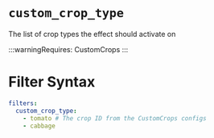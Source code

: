 # `custom_crop_type`

The list of crop types the effect should activate on

:::warningRequires:
CustomCrops
:::
# Filter Syntax
```yaml
filters:
  custom_crop_type: 
    - tomato # The crop ID from the CustomCrops configs
    - cabbage
```
